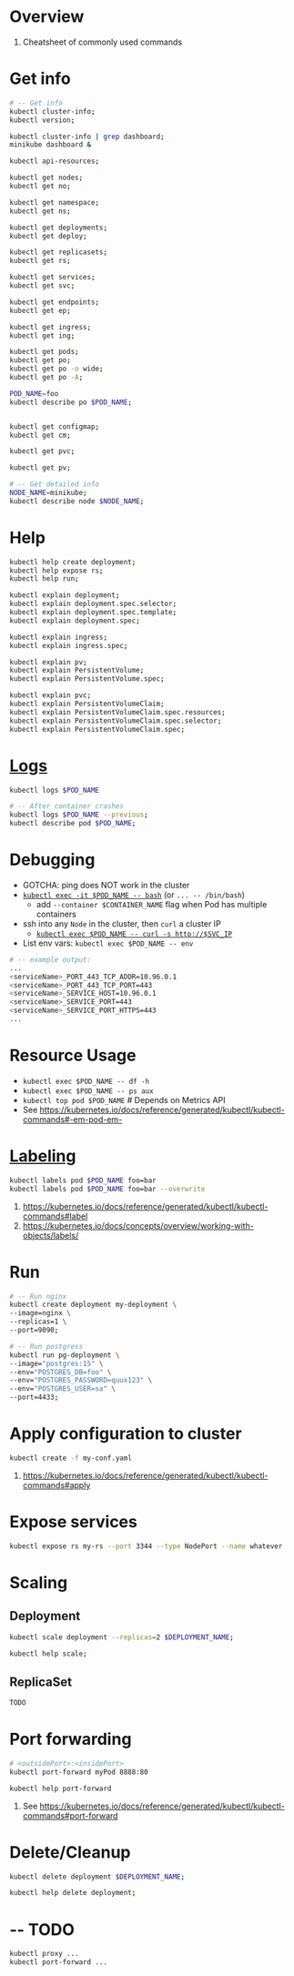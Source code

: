 # Overview
1. Cheatsheet of commonly used commands


# Get info
```sh
# -- Get info
kubectl cluster-info;
kubectl version;

kubectl cluster-info | grep dashboard;
minikube dashboard &

kubectl api-resources;

kubectl get nodes;
kubectl get no;

kubectl get namespace;
kubectl get ns;

kubectl get deployments;
kubectl get deploy;

kubectl get replicasets;
kubectl get rs;

kubectl get services;
kubectl get svc;

kubectl get endpoints;
kubectl get ep;

kubectl get ingress;
kubectl get ing;

kubectl get pods;
kubectl get po;
kubectl get po -o wide;
kubectl get po -A;

POD_NAME=foo
kubectl describe po $POD_NAME;


kubectl get configmap;
kubectl get cm;

kubectl get pvc;

kubectl get pv;

# -- Get detailed info
NODE_NAME=minikube;
kubectl describe node $NODE_NAME;
```


# Help
```sh
kubectl help create deployment;
kubectl help expose rs;
kubectl help run;

kubectl explain deployment;
kubectl explain deployment.spec.selector;
kubectl explain deployment.spec.template;
kubectl explain deployment.spec;

kubectl explain ingress;
kubectl explain ingress.spec;

kubectl explain pv;
kubectl explain PersistentVolume;
kubectl explain PersistentVolume.spec;

kubectl explain pvc;
kubectl explain PersistentVolumeClaim;
kubectl explain PersistentVolumeClaim.spec.resources;
kubectl explain PersistentVolumeClaim.spec.selector;
kubectl explain PersistentVolumeClaim.spec;
```


# [Logs](https://kubernetes.io/docs/reference/generated/kubectl/kubectl-commands#logs)
```sh
kubectl logs $POD_NAME

# -- After container crashes
kubectl logs $POD_NAME --previous;
kubectl describe pod $POD_NAME;
```


# Debugging
- GOTCHA: ping does NOT work in the cluster
- [`kubectl exec -it $POD_NAME -- bash`](https://kubernetes.io/docs/reference/generated/kubectl/kubectl-commands#exec) (or `... -- /bin/bash`)
    - add `--container $CONTAINER_NAME` flag when Pod has multiple containers
- ssh into any `Node` in the cluster, then `curl` a cluster IP
    - [`kubectl exec $POD_NAME -- curl -s http://$SVC_IP`](https://kubernetes.io/docs/reference/generated/kubectl/kubectl-commands#exec)
- List env vars: `kubectl exec $POD_NAME -- env`
```sh
# -- example output:
...
<serviceName>_PORT_443_TCP_ADDR=10.96.0.1
<serviceName>_PORT_443_TCP_PORT=443
<serviceName>_SERVICE_HOST=10.96.0.1
<serviceName>_SERVICE_PORT=443
<serviceName>_SERVICE_PORT_HTTPS=443
...
```


# Resource Usage
- `kubectl exec $POD_NAME -- df -h`
- `kubectl exec $POD_NAME -- ps aux`
- `kubectl top pod $POD_NAME`  # Depends on Metrics API
- See https://kubernetes.io/docs/reference/generated/kubectl/kubectl-commands#-em-pod-em-


# [Labeling](https://kubernetes.io/docs/concepts/overview/working-with-objects/labels/)
```sh
kubectl labels pod $POD_NAME foo=bar
kubectl labels pod $POD_NAME foo=bar --overwrite
```
1. https://kubernetes.io/docs/reference/generated/kubectl/kubectl-commands#label
1. https://kubernetes.io/docs/concepts/overview/working-with-objects/labels/


# Run
```bash
# -- Run nginx
kubectl create deployment my-deployment \
--image=nginx \
--replicas=1 \
--port=9090;

# -- Run postgress
kubectl run pg-deployment \
--image="postgres:15" \
--env="POSTGRES_DB=foo" \
--env="POSTGRES_PASSWORD=quux123" \
--env="POSTGRES_USER=sa" \
--port=4433;
```


# Apply configuration to cluster
```sh
kubectl create -f my-conf.yaml
```
1. https://kubernetes.io/docs/reference/generated/kubectl/kubectl-commands#apply


# Expose services
```sh
kubectl expose rs my-rs --port 3344 --type NodePort --name whatever
```


# Scaling

## Deployment
```sh
kubectl scale deployment --replicas=2 $DEPLOYMENT_NAME;

kubectl help scale;
```


## ReplicaSet
```sh
TODO
```


# Port forwarding
```sh
# <outsidePort>:<insidePort>
kubectl port-forward myPod 8888:80

kubectl help port-forward
```
1. See https://kubernetes.io/docs/reference/generated/kubectl/kubectl-commands#port-forward



# Delete/Cleanup
```sh
kubectl delete deployment $DEPLOYMENT_NAME;

kubectl help delete deployment;
```



# -- TODO
```sh
kubectl proxy ...
kubectl port-forward ...

```
